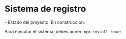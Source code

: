 <h1> Sistema de registro </h1>
- Estado del proyecto: En construccion.

Para ejecutar el sistema, debes poner:
```npm install react```
